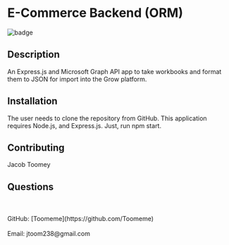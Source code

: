 # E-Commerce Backend (ORM)
  ![badge](https://img.shields.io/badge/license-WTFPL-brightgreen)<br />
## Description
An Express.js and Microsoft Graph API app to take workbooks and format them to JSON for import into the Grow platform.

## Installation
The user needs to clone the repository from GitHub. This application requires Node.js, and Express.js. Just, run npm start.

## Contributing
Jacob Toomey
## Questions
 <br />
<br />
GitHub: [Toomeme](https://github.com/Toomeme)<br />
<br />
Email: jtoom238@gmail.com<br /><br />
